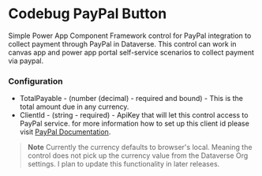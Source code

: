 # Codebug PayPal Button
Simple Power App Component Framework control for PayPal integration to collect payment through PayPal in Dataverse. This control can work in canvas app and power app portal self-service scenarios to collect payment via paypal. 



### Configuration
* TotalPayable - (number (decimal) - required and bound) - This is the total amount due in any currency. 
* ClientId - (string - required) - ApiKey that will let this control access to PayPal service. for more information how to set up this client id please visit [PayPal Documentation](https://developer.paypal.com/docs/api-basics/manage-apps/).



> **Note**
> Currently the currency defaults to browser's local. Meaning the control does not pick up the currency value from the Dataverse Org settings. I plan to update this functionality in later releases.
